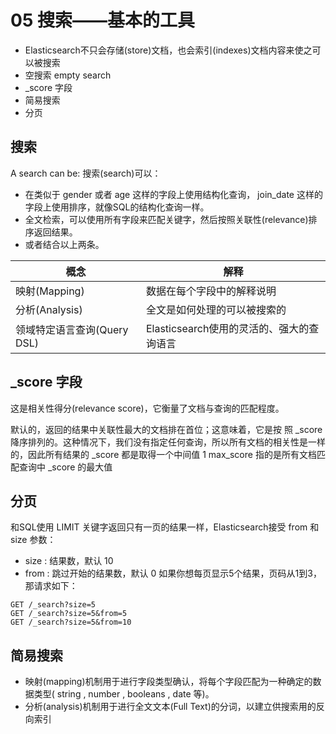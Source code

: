 # 05 搜索——基本的工具

- Elasticsearch不只会存储(store)文档，也会索引(indexes)文档内容来使之可以被搜索
- 空搜索 empty search
- \_score 字段
- 简易搜索
- 分页

## 搜索

A search can be: 搜索(search)可以：
- 在类似于 gender 或者 age 这样的字段上使用结构化查询， join_date 这样的字段上使用排序，就像SQL的结构化查询一样。
- 全文检索，可以使用所有字段来匹配关键字，然后按照关联性(relevance)排序返回结果。
- 或者结合以上两条。


|概念|解释|
|---|---|
|映射(Mapping) |数据在每个字段中的解释说明
|分析(Analysis) |全文是如何处理的可以被搜索的
|领域特定语言查询(Query DSL)| Elasticsearch使用的灵活的、强大的查询语言


## \_score 字段

这是相关性得分(relevance score)，它衡量了文档与查询的匹配程度。

默认的，返回的结果中关联性最大的文档排在首位；这意味着，它是按
照 _score 降序排列的。这种情况下，我们没有指定任何查询，所以所有文档的相关性是一样
的，因此所有结果的 _score 都是取得一个中间值 1
max_score 指的是所有文档匹配查询中 _score 的最大值

## 分页

和SQL使用 LIMIT 关键字返回只有一页的结果一样，Elasticsearch接受 from 和 size 参数：
- size : 结果数，默认 10
- from : 跳过开始的结果数，默认 0
如果你想每页显示5个结果，页码从1到3，那请求如下：

```http
GET /_search?size=5
GET /_search?size=5&from=5
GET /_search?size=5&from=10
```

## 简易搜索

- 映射(mapping)机制用于进行字段类型确认，将每个字段匹配为一种确定的数据类型( string , number , booleans , date 等)。
- 分析(analysis)机制用于进行全文文本(Full Text)的分词，以建立供搜索用的反向索引

